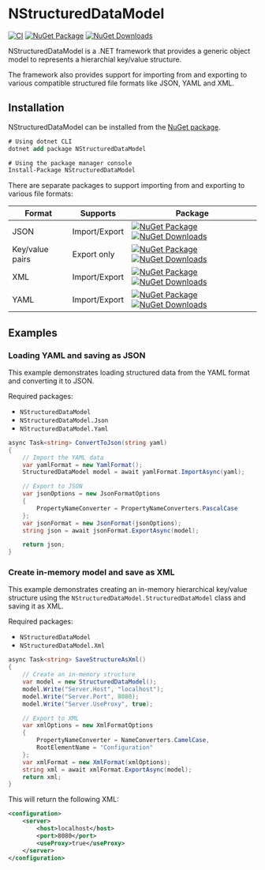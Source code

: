 # NStructuredDataModel

[![CI](https://github.com/JeevanJames/StructuredDataModel/actions/workflows/ci.yml/badge.svg)](https://github.com/JeevanJames/StructuredDataModel/actions/workflows/ci.yml)
[![NuGet Package](http://img.shields.io/nuget/v/NStructuredDataModel.svg?style=flat)](https://www.nuget.org/packages/NStructuredDataModel/)
[![NuGet Downloads](https://img.shields.io/nuget/dt/NStructuredDataModel.svg)](https://www.nuget.org/packages/NStructuredDataModel/)

NStructuredDataModel is a .NET framework that provides a generic object model to represents a hierarchial key/value structure.

The framework also provides support for importing from and exporting to various compatible structured file formats like JSON, YAML and XML.

## Installation
NStructuredDataModel can be installed from the [NuGet package](https://nuget.org/packages/NStructuredDataModel).

```ps
# Using dotnet CLI
dotnet add package NStructuredDataModel

# Using the package manager console
Install-Package NStructuredDataModel
```

There are separate packages to support importing from and exporting to various file formats:

Format | Supports | Package
-------|----------|--------
JSON | Import/Export | [![NuGet Package](http://img.shields.io/nuget/v/NStructuredDataModel.Json.svg?style=flat)](https://www.nuget.org/packages/NStructuredDataModel.Json/) [![NuGet Downloads](https://img.shields.io/nuget/dt/NStructuredDataModel.Json.svg)](https://www.nuget.org/packages/NStructuredDataModel.Json/)
Key/value pairs | Export only | [![NuGet Package](http://img.shields.io/nuget/v/NStructuredDataModel.KeyValuePairs.svg?style=flat)](https://www.nuget.org/packages/NStructuredDataModel.KeyValuePairs/) [![NuGet Downloads](https://img.shields.io/nuget/dt/NStructuredDataModel.KeyValuePairs.svg)](https://www.nuget.org/packages/NStructuredDataModel.KeyValuePairs/)
XML | Import/Export | [![NuGet Package](http://img.shields.io/nuget/v/NStructuredDataModel.Xml.svg?style=flat)](https://www.nuget.org/packages/NStructuredDataModel.Xml/) [![NuGet Downloads](https://img.shields.io/nuget/dt/NStructuredDataModel.Xml.svg)](https://www.nuget.org/packages/NStructuredDataModel.Xml/)
YAML | Import/Export | [![NuGet Package](http://img.shields.io/nuget/v/NStructuredDataModel.Yaml.svg?style=flat)](https://www.nuget.org/packages/NStructuredDataModel.Yaml/) [![NuGet Downloads](https://img.shields.io/nuget/dt/NStructuredDataModel.Yaml.svg)](https://www.nuget.org/packages/NStructuredDataModel.Yaml/)

## Examples

### Loading YAML and saving as JSON
This example demonstrates loading structured data from the YAML format and converting it to JSON.

Required packages:
* `NStructuredDataModel`
* `NStructuredDataModel.Json`
* `NStructuredDataModel.Yaml`

```cs
async Task<string> ConvertToJson(string yaml)
{
    // Import the YAML data
    var yamlFormat = new YamlFormat();
    StructuredDataModel model = await yamlFormat.ImportAsync(yaml);

    // Export to JSON
    var jsonOptions = new JsonFormatOptions
    {
        PropertyNameConverter = PropertyNameConverters.PascalCase
    };
    var jsonFormat = new JsonFormat(jsonOptions);
    string json = await jsonFormat.ExportAsync(model);

    return json;
}
```

### Create in-memory model and save as XML
This example demonstrates creating an in-memory hierarchical key/value structure using the `NStructuredDataModel.StructuredDataModel` class and saving it as XML.

Required packages:
* `NStructuredDataModel`
* `NStructuredDataModel.Xml`

```cs
async Task<string> SaveStructureAsXml()
{
    // Create an in-memory structure
    var model = new StructuredDataModel();
    model.Write("Server.Host", "localhost");
    model.Write("Server.Port", 8080);
    model.Write("Server.UseProxy", true);

    // Export to XML
    var xmlOptions = new XmlFormatOptions
    {
        PropertyNameConverter = NameConverters.CamelCase,
        RootElementName = "Configuration"
    };
    var xmlFormat = new XmlFormat(xmlOptions);
    string xml = await xmlFormat.ExportAsync(model);
    return xml;
}
```

This will return the following XML:
```xml
<configuration>
    <server>
        <host>localhost</host>
        <port>8080</port>
        <useProxy>true</useProxy>
    </server>
</configuration>
```
